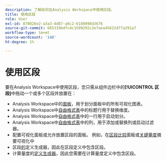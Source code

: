 ```yaml
---
description: 了解如何在Analysis Workspace中使用区段。
title: 使用区段
role: User
exl-id: 870026e2-a3a3-4d87-a6c2-6189098d3676
source-git-commit: 665319bdfc4c1599292c2e7aea45622d77a291a7
workflow-type: tm+mt
source-wordcount: '148'
ht-degree: 1%

---
```


# 使用区段

要在Analysis Workspace中使用区段，您只需从组件边栏中的&#x200B;**[!UICONTROL 区段]**&#x200B;中拖动一个或多个区段并放置在：

* Analysis Workspace中的[面板](/help/analyze/analysis-workspace/c-panels/panels.md)，用于划分面板中的所有可视化图表。
* Analysis Workspace中[自由格式表](/help/analyze/analysis-workspace/visualizations/freeform-table/freeform-table.md)中的标题行用于替换维度。
* Analysis Workspace中[自由格式表](/help/analyze/analysis-workspace/visualizations/freeform-table/freeform-table.md)中的一行用于启动划分。
* Analysis Workspace中[自由格式表](/help/analyze/analysis-workspace/visualizations/freeform-table/freeform-table.md)中的列，用于添加或替换列或启动过滤器。
* 配置可视化面板或允许放置区段的面板。 例如，在[区段比较](/help/analyze/analysis-workspace/c-panels/c-segment-comparison/segment-comparison.md)面板或[关键量度](/help/analyze/analysis-workspace/visualizations/key-metric.md)摘要可视化中
* 区段[的](/help/components/segmentation/segmentation-workflow/seg-build.md#definition-builder)定义生成器，因此在区段定义中包含区段。
* 计算量度的[定义生成器](/help/components/calculated-metrics/workflow/c-build-metrics/cm-build-metrics.md#definition-builder)，因此您需要在计算量度定义中包含区段。

<!--
How to apply one or more segments to a report from the segment rail.

1. Bring up the report to which you want to apply a segment, for example the [!UICONTROL Pages Report].
1. Click **[!UICONTROL Show Segments]** above the report. The segment rail opens.

   ![](assets/segment_rail.png)

1. Mark the checkbox next to one or more of the segments or **[!UICONTROL Search Segments]** to find the right segment.

   >[!NOTE]
   >
   >You can apply more than one segment to a report (this is called segment stacking). When multiple segments are applied, the criteria in each segment is combined using an 'and' operator and then applied. There is no limit to how many segments you can stack.

   >[!NOTE]
   >
   >Clicking the Information icon (i) next to the segment name lets you preview the key metrics to see whether you have a valid segment and how broad the segment is.

1. You can filter by report suite by selecting the **[!UICONTROL (Only) `<report suite name>`]** check box. This will show only those segments that were last saved in that report suite.
1. Click **[!UICONTROL Apply Segment]** and the report will refresh. The segment or segments that are applied now display at the top of the report:

   ![](assets/applied_segments.png)

-->
